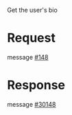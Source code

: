Get the user's bio

# Request
message [#148](../../../proto/README.md#action_148)

# Response
message [#30148](../../../proto/README.md#action_30148)


